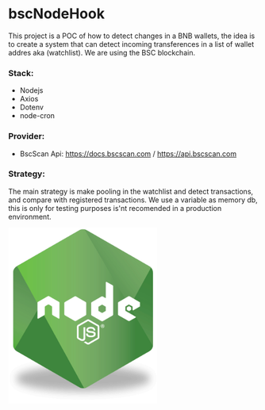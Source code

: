 # bscNodeHook
This project is a POC of how to detect changes in a BNB wallets, the idea is to create a system that can detect incoming transferences in a list of wallet addres aka (watchlist). We are using the BSC blockchain.

### Stack:
- Nodejs
- Axios
- Dotenv
- node-cron

### Provider:
- BscScan Api: https://docs.bscscan.com / https://api.bscscan.com

### Strategy:
The main strategy is make pooling in the watchlist and detect transactions, and compare with registered transactions. We use a variable as memory db, this is only for testing purposes is'nt recomended in a production environment.

<img src="https://github.com/damiancipolat/node-bff/blob/master/doc/node.png?raw=true" width="300px" />

